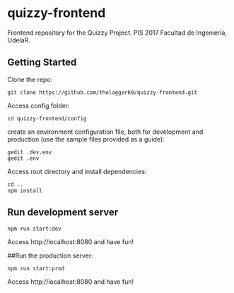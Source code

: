 # quizzy-frontend

Frontend repository for the Quizzy Project. PIS 2017 Facultad de Ingeniería, UdelaR.
## Getting Started
Clone the repo:
```
git clone https://github.com/thelagger69/quizzy-frontend.git
```
Access config folder:
```
cd quizzy-frontend/config
```
create an environment configuration file, both for development and
production (use the sample files provided as a guide):
```
gedit .dev.env
gedit .env
```
Access root directory and install dependencies:
```
cd ..
npm install
```

## Run development server

```
npm run start:dev
```
Access http://localhost:8080 and have fun!

##Run the production server:

```
npm run start:prod
```

Access http://localhost:8080 and have fun!


